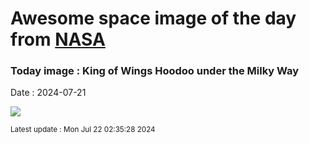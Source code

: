 
# Awesome space image of the day from [NASA](https://api.nasa.gov/)

### Today image : King of Wings Hoodoo under the Milky Way
Date : 2024-07-21

![](https://apod.nasa.gov/apod/image/2407/KingOfWings_Pinkston_960.jpg)

<small>Latest update : Mon Jul 22 02:35:28 2024</small>
        